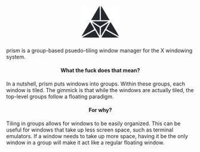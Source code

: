 <div align="center">
<h1>
<img src="prism.png" width="100px">
</h1>
</div>

prism is a group-based psuedo-tiling window manager for the X windowing system.

<div align="center">
<h4>What the fuck does that mean?</h4>
</div>

In a nutshell, prism puts windows into groups. Within these groups,
each window is tiled. The gimmick is that while the windows are actually
tiled, the top-level groups follow a floating paradigm.

<div align="center">
<h4>For why?</h4>
</div>

Tiling in groups allows for windows to be easily organized.
This can be useful for windows that take up less screen space, such as
terminal emulators. If a window needs to take up more space, having it be the
only window in a group will make it act like a regular floating window.
